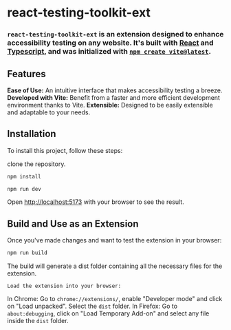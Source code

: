 # react-testing-toolkit-ext

### `react-testing-toolkit-ext` is an extension designed to enhance accessibility testing on any website. It's built with [React](https://react.dev/) and [Typescript](https://www.typescriptlang.org/), and was initialized with [`npm create vite@latest`](https://vitejs.dev/).


## Features

**Ease of Use:** An intuitive interface that makes accessibility testing a breeze.
**Developed with Vite:** Benefit from a faster and more efficient development environment thanks to Vite.
**Extensible:** Designed to be easily extensible and adaptable to your needs.


## Installation

To install this project, follow these steps:

clone the repository.

```bash 
npm install
```  

```bash 
npm run dev
```  

Open [http://localhost:5173](http://localhost:5173) with your browser to see the result.


## Build and Use as an Extension

Once you've made changes and want to test the extension in your browser:

```bash 
npm run build
```  

The build will generate a dist folder containing all the necessary files for the extension.

`Load the extension into your browser:`

In Chrome: Go to `chrome://extensions/`, enable "Developer mode" and click on "Load unpacked". Select the `dist` folder.
In Firefox: Go to `about:debugging`, click on "Load Temporary Add-on" and select any file inside the `dist` folder.